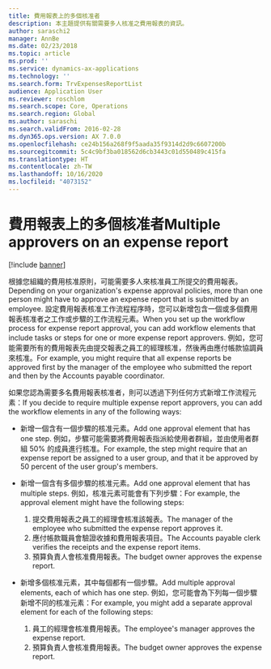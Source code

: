 ```yaml
---
title: 費用報表上的多個核准者
description: 本主題提供有關需要多人核准之費用報表的資訊。
author: saraschi2
manager: AnnBe
ms.date: 02/23/2018
ms.topic: article
ms.prod: ''
ms.service: dynamics-ax-applications
ms.technology: ''
ms.search.form: TrvExpensesReportList
audience: Application User
ms.reviewer: roschlom
ms.search.scope: Core, Operations
ms.search.region: Global
ms.author: saraschi
ms.search.validFrom: 2016-02-28
ms.dyn365.ops.version: AX 7.0.0
ms.openlocfilehash: ce24b156a268f9f5aada35f9314d2d9c6607200b
ms.sourcegitcommit: 5c4c9bf3ba018562d6cb3443c01d550489c415fa
ms.translationtype: HT
ms.contentlocale: zh-TW
ms.lasthandoff: 10/16/2020
ms.locfileid: "4073152"
---
```

# <a name="multiple-approvers-on-an-expense-report"></a><span data-ttu-id="cc768-103">費用報表上的多個核准者</span><span class="sxs-lookup"><span data-stu-id="cc768-103">Multiple approvers on an expense report</span></span>

[!include [banner](../includes/banner.md)]

<span data-ttu-id="cc768-104">根據您組織的費用核准原則，可能需要多人來核准員工所提交的費用報表。</span><span class="sxs-lookup"><span data-stu-id="cc768-104">Depending on your organization's expense approval policies, more than one person might have to approve an expense report that is submitted by an employee.</span></span> <span data-ttu-id="cc768-105">設定費用報表核准工作流程程序時，您可以新增包含一個或多個費用報表核准者之工作或步驟的工作流程元素。</span><span class="sxs-lookup"><span data-stu-id="cc768-105">When you set up the workflow process for expense report approval, you can add workflow elements that include tasks or steps for one or more expense report approvers.</span></span> <span data-ttu-id="cc768-106">例如，您可能需要所有的費用報表先由提交報表之員工的經理核准，然後再由應付帳款協調員來核准。</span><span class="sxs-lookup"><span data-stu-id="cc768-106">For example, you might require that all expense reports be approved first by the manager of the employee who submitted the report and then by the Accounts payable coordinator.</span></span>

<span data-ttu-id="cc768-107">如果您認為需要多名費用報表核准者，則可以透過下列任何方式新增工作流程元素：</span><span class="sxs-lookup"><span data-stu-id="cc768-107">If you decide to require multiple expense report approvers, you can add the workflow elements in any of the following ways:</span></span>

- <span data-ttu-id="cc768-108">新增一個含有一個步驟的核准元素。</span><span class="sxs-lookup"><span data-stu-id="cc768-108">Add one approval element that has one step.</span></span> <span data-ttu-id="cc768-109">例如，步驟可能需要將費用報表指派給使用者群組，並由使用者群組 50% 的成員進行核准。</span><span class="sxs-lookup"><span data-stu-id="cc768-109">For example, the step might require that an expense report be assigned to a user group, and that it be approved by 50 percent of the user group's members.</span></span>
- <span data-ttu-id="cc768-110">新增一個含有多個步驟的核准元素。</span><span class="sxs-lookup"><span data-stu-id="cc768-110">Add one approval element that has multiple steps.</span></span> <span data-ttu-id="cc768-111">例如，核准元素可能會有下列步驟：</span><span class="sxs-lookup"><span data-stu-id="cc768-111">For example, the approval element might have the following steps:</span></span>

    1. <span data-ttu-id="cc768-112">提交費用報表之員工的經理會核准該報表。</span><span class="sxs-lookup"><span data-stu-id="cc768-112">The manager of the employee who submitted the expense report approves it.</span></span>
    2. <span data-ttu-id="cc768-113">應付帳款職員會驗證收據和費用報表項目。</span><span class="sxs-lookup"><span data-stu-id="cc768-113">The Accounts payable clerk verifies the receipts and the expense report items.</span></span>
    3. <span data-ttu-id="cc768-114">預算負責人會核准費用報表。</span><span class="sxs-lookup"><span data-stu-id="cc768-114">The budget owner approves the expense report.</span></span>

- <span data-ttu-id="cc768-115">新增多個核准元素，其中每個都有一個步驟。</span><span class="sxs-lookup"><span data-stu-id="cc768-115">Add multiple approval elements, each of which has one step.</span></span> <span data-ttu-id="cc768-116">例如，您可能會為下列每一個步驟新增不同的核准元素：</span><span class="sxs-lookup"><span data-stu-id="cc768-116">For example, you might add a separate approval element for each of the following steps:</span></span>

    1. <span data-ttu-id="cc768-117">員工的經理會核准費用報表。</span><span class="sxs-lookup"><span data-stu-id="cc768-117">The employee's manager approves the expense report.</span></span>
    2. <span data-ttu-id="cc768-118">預算負責人會核准費用報表。</span><span class="sxs-lookup"><span data-stu-id="cc768-118">The budget owner approves the expense report.</span></span>
